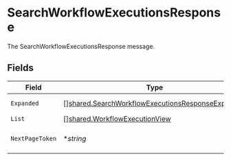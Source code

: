 # SearchWorkflowExecutionsResponse

The SearchWorkflowExecutionsResponse message.


## Fields

| Field                                                                                                                       | Type                                                                                                                        | Required                                                                                                                    | Description                                                                                                                 |
| --------------------------------------------------------------------------------------------------------------------------- | --------------------------------------------------------------------------------------------------------------------------- | --------------------------------------------------------------------------------------------------------------------------- | --------------------------------------------------------------------------------------------------------------------------- |
| `Expanded`                                                                                                                  | [][shared.SearchWorkflowExecutionsResponseExpanded](../../../pkg/models/shared/searchworkflowexecutionsresponseexpanded.md) | :heavy_minus_sign:                                                                                                          | The expanded field.                                                                                                         |
| `List`                                                                                                                      | [][shared.WorkflowExecutionView](../../../pkg/models/shared/workflowexecutionview.md)                                       | :heavy_minus_sign:                                                                                                          | The list field.                                                                                                             |
| `NextPageToken`                                                                                                             | **string*                                                                                                                   | :heavy_minus_sign:                                                                                                          | The nextPageToken field.                                                                                                    |